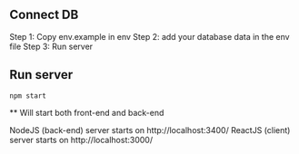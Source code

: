 ## Connect DB
Step 1: Copy env.example in env
Step 2: add your database data in the env file
Step 3: Run server

## Run server 
`npm start`

** Will start both front-end and back-end






NodeJS (back-end) server starts on http://localhost:3400/
ReactJS (client) server starts on http://localhost:3000/
 
